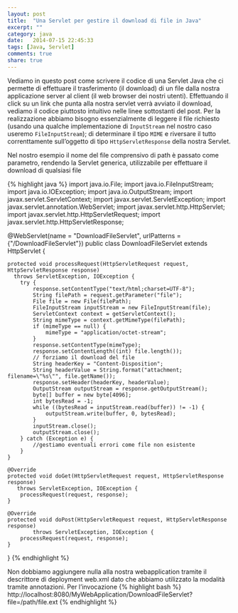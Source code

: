 ```yaml
---
layout: post
title:  "﻿Una Servlet per gestire il download di file in Java"
excerpt: ""
category: java
date:   2014-07-15 22:45:33
tags: [Java, Servlet]
comments: true
share: true
---
```


Vediamo in questo post come scrivere il codice di una Servlet Java che ci permette di effettuare il trasferimento (il download) di un file dalla nostra applicazione server al client (il web browser dei nostri utenti).
Effettuando il click su un link che punta alla nostra servlet verrà avviato il download, vediamo il codice piuttosto intuitivo nelle linee sottostanti del post.
Per la realizzazione abbiamo bisogno essenzialmente di leggere il file richiesto (usando una qualche implementazione di `InputStream` nel nostro caso useremo `FileInputStream`); di determinare il tipo `MIME` e riversare il tutto correnttamente sull’oggetto di tipo `HttpServletResponse` della nostra Servlet.


Nel nostro esempio il nome del file comprensivo di path è passato come parametro, rendendo la Servlet generica, utilizzabile per effettuare il download di qualsiasi file

{% highlight java %}
import java.io.File;
import java.io.FileInputStream;
import java.io.IOException;
import java.io.OutputStream;
import javax.servlet.ServletContext;
import javax.servlet.ServletException;
import javax.servlet.annotation.WebServlet;
import javax.servlet.http.HttpServlet;
import javax.servlet.http.HttpServletRequest;
import javax.servlet.http.HttpServletResponse;

@WebServlet(name = "DownloadFileServlet", urlPatterns = {"/DownloadFileServlet"})
public class DownloadFileServlet extends HttpServlet {

    protected void processRequest(HttpServletRequest request, HttpServletResponse response) 
      throws ServletException, IOException {
        try {
            response.setContentType("text/html;charset=UTF-8");
            String filePath = request.getParameter("file");
            File file = new File(filePath);
            FileInputStream inputStream = new FileInputStream(file);
            ServletContext context = getServletContext();
            String mimeType = context.getMimeType(filePath);
            if (mimeType == null) {
                mimeType = "application/octet-stream";
            }
            response.setContentType(mimeType);
            response.setContentLength((int) file.length());
            // forziamo il download del file
            String headerKey = "Content-Disposition";
            String headerValue = String.format("attachment; filename=\"%s\"", file.getName());
            response.setHeader(headerKey, headerValue);
            OutputStream outputStream = response.getOutputStream();
            byte[] buffer = new byte[4096];
            int bytesRead = -1;
            while ((bytesRead = inputStream.read(buffer)) != -1) {
                outputStream.write(buffer, 0, bytesRead);
            }
            inputStream.close();
            outputStream.close();
        } catch (Exception e) {
            //gestiamo eventuali errori come file non esistente
        }
    }

    @Override
    protected void doGet(HttpServletRequest request, HttpServletResponse response)
       throws ServletException, IOException {
        processRequest(request, response);
    }

    @Override
    protected void doPost(HttpServletRequest request, HttpServletResponse response)
            throws ServletException, IOException {
        processRequest(request, response);
    }

}
{% endhighlight %}

Non dobbiamo aggiungere nulla alla nostra webapplication tramite il descrittore di deployment web.xml dato che abbiamo utilizzato la modalità tramite annotazioni. Per l’invocazione 
{% highlight bash %}
http://localhost:8080/MyWebApplication/DownloadFileServlet?file=/path/file.ext
{% endhighlight %}
